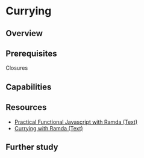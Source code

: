 # Currying

## Overview

## Prerequisites
Closures

## Capabilities


## Resources
- [Practical Functional Javascript with Ramda (Text)](resources/currying-beginner-ARTICLE)
- [Currying with Ramda (Text)](/resources/currying-with-ramda-ARTICLE)


## Further study
